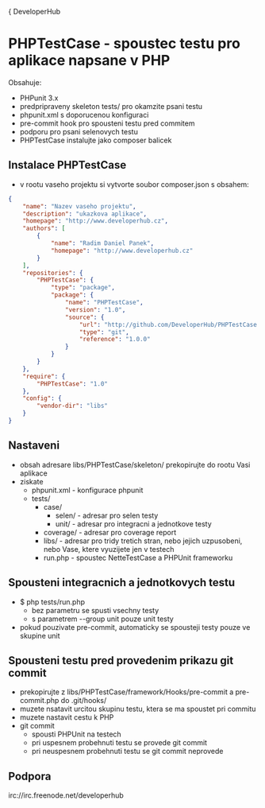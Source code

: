 { DeveloperHub

PHPTestCase - spoustec testu pro aplikace napsane v PHP
========================================================

Obsahuje:

* PHPunit 3.x
* predpripraveny skeleton tests/ pro okamzite psani testu
* phpunit.xml s doporucenou konfiguraci
* pre-commit hook pro spousteni testu pred commitem
* podporu pro psani selenovych testu
* PHPTestCase instalujte jako composer balicek


Instalace PHPTestCase 
---------------------
* v rootu vaseho projektu si vytvorte soubor composer.json s obsahem:

```json
{
	"name": "Nazev vaseho projektu",
	"description": "ukazkova aplikace",
	"homepage": "http://www.developerhub.cz",
	"authors": [
		{
			"name": "Radim Daniel Panek",
			"homepage": "http://www.developerhub.cz"
		}
	],
	"repositories": {
		"PHPTestCase": { 
			"type": "package", 
			"package": {
				"name": "PHPTestCase",
				"version": "1.0",
				"source": {
					"url": "http://github.com/DeveloperHub/PHPTestCase.git", 
					"type": "git", 
					"reference": "1.0.0"
				}
			}
		}
	},
	"require": {
		"PHPTestCase": "1.0"
	},
	"config": {
		"vendor-dir": "libs"
	} 
}

```

 

Nastaveni
--------
* obsah adresare libs/PHPTestCase/skeleton/ prekopirujte do rootu Vasi aplikace
* ziskate 
	* phpunit.xml - konfigurace phpunit
	* tests/ 
		* case/ 
			* selen/ - adresar pro selen testy
			* unit/ - adresar pro integracni a jednotkove testy
		* coverage/ - adresar pro coverage report
		* libs/ - adresar pro tridy tretich stran, nebo jejich uzpusobeni, nebo Vase, ktere vyuzijete jen v testech
		* run.php - spoustec NetteTestCase a PHPUnit frameworku

Spousteni integracnich a jednotkovych testu
-------------------------------------------
* $ php tests/run.php
	* bez parametru se spusti vsechny testy
	* s parametrem --group unit pouze unit testy
* pokud pouzivate pre-commit, automaticky se spousteji testy pouze ve skupine unit


Spousteni testu pred provedenim prikazu git commit
--------------------------------------------------
* prekopirujte z libs/PHPTestCase/framework/Hooks/pre-commit a pre-commit.php do .git/hooks/
* muzete nsatavit urcitou skupinu testu, ktera se ma spoustet pri commitu
* muzete nastavit cestu k PHP
* git commit 
	* spousti PHPUnit na testech
	* pri uspesnem probehnuti testu se provede git commit
	* pri neuspesnem probehnuti testu se git commit neprovede

Podpora
-------
irc://irc.freenode.net/developerhub
